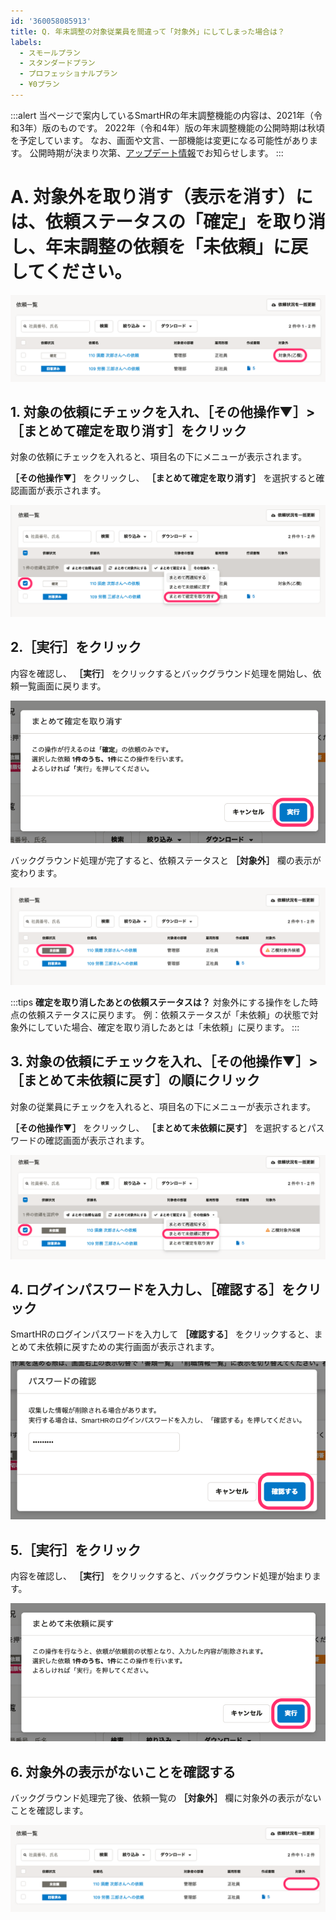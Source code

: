 ```yaml
---
id: '360058085913'
title: Q. 年末調整の対象従業員を間違って「対象外」にしてしまった場合は？
labels:
  - スモールプラン
  - スタンダードプラン
  - プロフェッショナルプラン
  - ¥0プラン
---
```

:::alert
当ページで案内しているSmartHRの年末調整機能の内容は、2021年（令和3年）版のものです。
2022年（令和4年）版の年末調整機能の公開時期は秋頃を予定しています。
なお、画面や文言、一部機能は変更になる可能性があります。
公開時期が決まり次第、[アップデート情報](https://smarthr.jp/update)でお知らせします。
:::

# A. 対象外を取り消す（表示を消す）には、依頼ステータスの「確定」を取り消し、年末調整の依頼を「未依頼」に戻してください。

![](./00________SmartHR____________.png)

## 1\. 対象の依頼にチェックを入れ、［その他操作▼］>［まとめて確定を取り消す］をクリック

対象の依頼にチェックを入れると、項目名の下にメニューが表示されます。

 **［その他操作▼］** をクリックし、 **［まとめて確定を取り消す］** を選択すると確認画面が表示されます。

![](./01________SmartHR____________.png)

## 2.［実行］をクリック

内容を確認し、 **［実行］** をクリックするとバックグラウンド処理を開始し、依頼一覧画面に戻ります。

![](./02________SmartHR____________.png)

バックグラウンド処理が完了すると、依頼ステータスと **［対象外］** 欄の表示が変わります。

![](./03________SmartHR____________.png)

:::tips
**確定を取り消したあとの依頼ステータスは？**
対象外にする操作をした時点の依頼ステータスに戻ります。
例：依頼ステータスが「未依頼」の状態で対象外にしていた場合、確定を取り消したあとは「未依頼」に戻ります。
:::

## 3\. 対象の依頼にチェックを入れ、［その他操作▼］>［まとめて未依頼に戻す］の順にクリック

対象の従業員にチェックを入れると、項目名の下にメニューが表示されます。

 **［その他操作▼］** をクリックし、 **［まとめて未依頼に戻す］** を選択するとパスワードの確認画面が表示されます。

![](./04________SmartHR____________.png)

## 4\. ログインパスワードを入力し、［確認する］をクリック

SmartHRのログインパスワードを入力して **［確認する］** をクリックすると、まとめて未依頼に戻すための実行画面が表示されます。

![](./05________SmartHR____________.png)

## 5.［実行］をクリック

内容を確認し、 **［実行］** をクリックすると、バックグラウンド処理が始まります。

![](./06________SmartHR____________.png)

## 6\. 対象外の表示がないことを確認する

バックグラウンド処理完了後、依頼一覧の **［対象外］** 欄に対象外の表示がないことを確認します。

![](./07________SmartHR____________.png)
